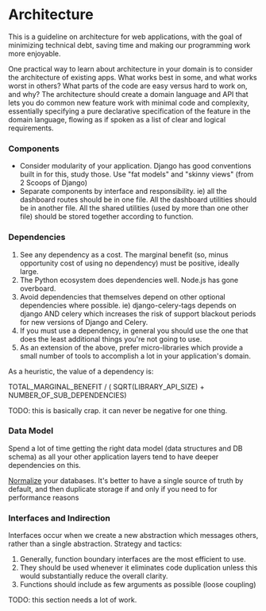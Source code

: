 # Architecture

This is a guideline on architecture for web applications, with the goal of minimizing technical debt, saving time and making our programming work more enjoyable.

One practical way to learn about architecture in your domain is to consider the architecture of existing apps. What works best in some, and what works worst in others? What parts of the code are easy versus hard to work on, and why? The architecture should create a domain language and API that lets you do common new feature work with minimal code and complexity, essentially specifying a pure declarative specification of the feature in the domain language, flowing as if spoken as a list of clear and logical requirements.

### Components

  * Consider modularity of your application. Django has good conventions built in for this, study those. Use "fat models" and "skinny views" (from 2 Scoops of Django)
  * Separate components by interface and responsibility. ie) all the dashboard routes should be in one file. All the dashboard utilities should be in another file. All the shared utilities (used by more than one other file) should be stored together according to function.

### Dependencies

1. See any dependency as a cost. The marginal benefit (so, minus opportunity cost of using no dependency) must be positive, ideally large.
2. The Python ecosystem does dependencies well. Node.js has gone overboard.
3. Avoid dependencies that themselves depend on other optional dependencies where possible. ie) django-celery-tags depends on django AND celery which increases the risk of support blackout periods for new versions of Django and Celery.
4. If you must use a dependency, in general you should use the one that does the least additional things you're not going to use.
5. As an extension of the above, prefer micro-libraries which provide a small number of tools to accomplish a lot in your application's domain.

As a heuristic, the value of a dependency is:

TOTAL_MARGINAL_BENEFIT / ( SQRT(LIBRARY_API_SIZE) + NUMBER_OF_SUB_DEPENDENCIES)

TODO: this is basically crap. it can never be negative for one thing.

### Data Model

Spend a lot of time getting the right data model (data structures and DB schema) as all your other application layers tend to have deeper dependencies on this.

[Normalize](https://en.wikipedia.org/wiki/Database_normalization) your databases. It's better to have a single source of truth by default, and then duplicate storage if and only if you need to for performance reasons

### Interfaces and Indirection

Interfaces occur when we create a new abstraction which messages others, rather than a single abstraction. Strategy and tactics:

1. Generally, function boundary interfaces are the most efficient to use.
2. They should be used whenever it eliminates code duplication unless this would substantially reduce the overall clarity.
3. Functions should include as few arguments as possible (loose coupling)

TODO: this section needs a lot of work.

